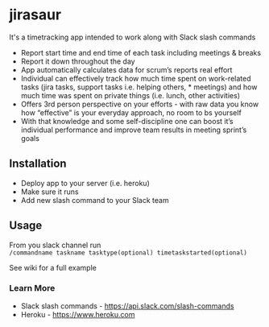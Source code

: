# jirasaur 
It's a timetracking app intended to work along with Slack slash commands

* Report start time and end time of each task including meetings & breaks
* Report it down throughout the day
* App automatically calculates data for scrum’s reports real effort
* Individual can effectively track how much time spent on work-related tasks (jira tasks, support tasks i.e. helping others, * meetings) and how much time was spent on private things (i.e. lunch, other activities)
* Offers 3rd person perspective on your efforts -  with raw data you know how “effective” is your everyday approach, no room to bs yourself
* With that knowledge and some self-discipline one can boost it’s individual performance and improve team results in meeting sprint’s goals


## Installation
* Deploy app to your server (i.e. heroku)
* Make sure it runs
* Add new slash command to your Slack team 

## Usage
From you slack channel run </br>
```/commandname taskname tasktype(optional) timetaskstarted(optional)```

See wiki for a full example

### Learn More
 * Slack slash commands - https://api.slack.com/slash-commands
 * Heroku - https://www.heroku.com
